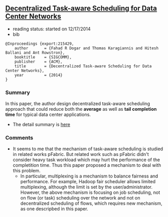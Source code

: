 ## [Decentralized Task-aware Scheduling for Data Center Networks](http://research.microsoft.com/apps/pubs/default.aspx?id=215429)

- reading status: started on 12/17/2014
- bib
```
@Inproceedings {export:215429,
    author       = {Fahad R Dogar and Thomas Karagiannis and Hitesh Ballani and Ant Rowstron},
    booktitle    = {SIGCOMM},
    publisher    = {ACM},
    title        = {Decentralized Task-aware Scheduling for Data Center Networks},
    year         = {2014}
}
```

### Summary
In this paper, the author design decentralized task-aware scheduling approach that could reduce both the **average** as well as **tail completion time** for typical data center applications.
- The detail summary is [here](../file/task-aware.md)

### Comments
- It seems to me that the mechanism of task-aware scheduling  is studied in related works pFabric. But related work such as pFabric didn't consider heavy task workload which may hurt the performance of the completition time. Thus this paper proposed a mechanism to deal with this problem.
    - In particular, multiplexing is a mechanism to balance fairness and performance. For example, Hadoop fair scheduler allows limited multiplexing, although the limit is set by the user/administrator. However, the above mechanism is focusing on job scheduling, not on flow (or task) scheduling over the network and not on decentralized scheduling of flows, which requires new mechanism, as one descripbed in this paper.

